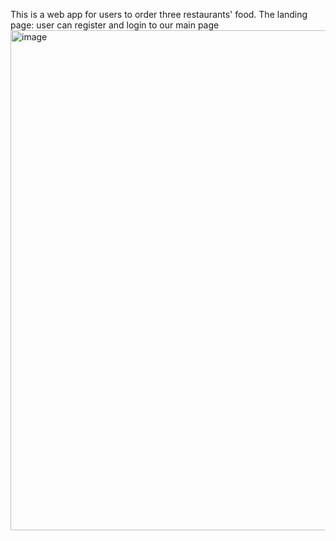 This is a web app for users to order three restaurants' food.
The landing page: user can register and login to our main page
<img width="800" alt="image" src="https://github.com/ElyseWu/RestuarantOrder-FrontEnd/assets/99052684/bcda66aa-9925-4f0c-8795-3e90d0db6499">



